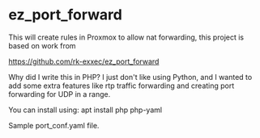 # ez_port_forward
This will create rules in Proxmox to allow nat forwarding, this project is based on work from

https://github.com/rk-exxec/ez_port_forward

Why did I write this in PHP?   I just don't like using Python, and I wanted to add some extra
features like rtp traffic forwarding and creating port forwarding for UDP in a range.  

You can install using:
         apt install php php-yaml

Sample port_conf.yaml file.

